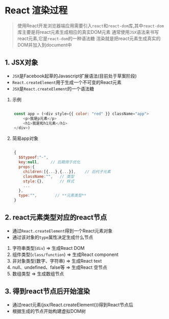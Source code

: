 # React 渲染过程

> 使用React开发浏览器端应用需要引入`react`和`react-dom`库,其中`react-dom`库主要是将react元素生成相应的真实DOM元素
> 通常使用`JSX`语法来书写react元素,它是`react-dom`的一种语法糖
> 渲染就是把react元素生成真实的DOM并加入到document中

## 1. JSX对象

- `JSX`是Facebook起草的Javascript扩展语法(目前处于草案阶段)
- `React.createElement`用于生成一个不可变的React元素
- `JSX`是`React.createElement`的一个语法糖

1. 示例

```js

    const app = (<div style={{ color: "red" }} className="app">
        <p>我是p元素</p>
        <h1>我是和h1元素</h1>
    </div>)

```

2. 简易app对象

```js

    {
      $$typeof:"-",
      key:null,     // 后期用于优化
      props:{       
        children:[{...},{...}],    // 后代子元素
        className:"",   // 类型
        style:{},       // 样式
        ...
      },
      type:"",        // **元素类型**
    }

```

## 2. react元素类型对应的react节点

- 通过`React.createElement`得到一个React元素对象
- 通过该对象的`type`属性决定生成什么节点
  
1. 字符串类型(`div`)              => 生成React DOM
2. 组件类型(`class/function`)     => 生成React component
3. 非对象类型(数字、字符串)        => 生成React text
4. null、undefined、false等       => 生成React 空节点
5. 数组类型                       => 生成数组节点 

## 3. 得到react节点后开始渲染

- 通过react元素(jsx/React.createElement())得到React节点后
- 根据生成的节点开始构建虚拟DOM树

